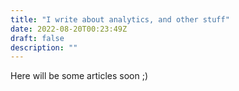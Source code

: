 ```yaml
---
title: "I write about analytics, and other stuff"
date: 2022-08-20T00:23:49Z
draft: false
description: ""
---
```


Here will be some articles soon ;)
